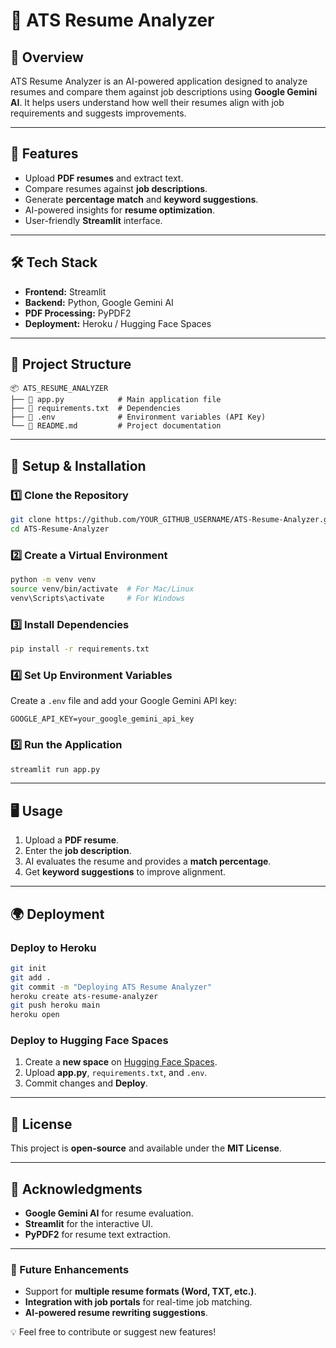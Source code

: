# 📄 ATS Resume Analyzer

## 📌 Overview
ATS Resume Analyzer is an AI-powered application designed to analyze resumes and compare them against job descriptions using **Google Gemini AI**. It helps users understand how well their resumes align with job requirements and suggests improvements.

---

## 🚀 Features
- Upload **PDF resumes** and extract text.
- Compare resumes against **job descriptions**.
- Generate **percentage match** and **keyword suggestions**.
- AI-powered insights for **resume optimization**.
- User-friendly **Streamlit** interface.

---

## 🛠️ Tech Stack
- **Frontend:** Streamlit
- **Backend:** Python, Google Gemini AI
- **PDF Processing:** PyPDF2
- **Deployment:** Heroku / Hugging Face Spaces

---

## 📂 Project Structure
```
📦 ATS_RESUME_ANALYZER
├── 📄 app.py            # Main application file
├── 📄 requirements.txt  # Dependencies
├── 📄 .env              # Environment variables (API Key)
└── 📄 README.md         # Project documentation
```

---

## 🔧 Setup & Installation
### **1️⃣ Clone the Repository**
```bash
git clone https://github.com/YOUR_GITHUB_USERNAME/ATS-Resume-Analyzer.git
cd ATS-Resume-Analyzer
```

### **2️⃣ Create a Virtual Environment**
```bash
python -m venv venv
source venv/bin/activate  # For Mac/Linux
venv\Scripts\activate     # For Windows
```

### **3️⃣ Install Dependencies**
```bash
pip install -r requirements.txt
```

### **4️⃣ Set Up Environment Variables**
Create a `.env` file and add your Google Gemini API key:
```
GOOGLE_API_KEY=your_google_gemini_api_key
```

### **5️⃣ Run the Application**
```bash
streamlit run app.py
```

---

## 🖥️ Usage
1. Upload a **PDF resume**.
2. Enter the **job description**.
3. AI evaluates the resume and provides a **match percentage**.
4. Get **keyword suggestions** to improve alignment.

---

## 🌍 Deployment
### **Deploy to Heroku**
```bash
git init
git add .
git commit -m "Deploying ATS Resume Analyzer"
heroku create ats-resume-analyzer
git push heroku main
heroku open
```

### **Deploy to Hugging Face Spaces**
1. Create a **new space** on [Hugging Face Spaces](https://huggingface.co/spaces).
2. Upload **app.py**, `requirements.txt`, and `.env`.
3. Commit changes and **Deploy**.

---

## 📜 License
This project is **open-source** and available under the **MIT License**.

---

## 🙌 Acknowledgments
- **Google Gemini AI** for resume evaluation.
- **Streamlit** for the interactive UI.
- **PyPDF2** for resume text extraction.

---

### 🎯 Future Enhancements
- Support for **multiple resume formats (Word, TXT, etc.)**.
- **Integration with job portals** for real-time job matching.
- **AI-powered resume rewriting suggestions**.

💡 Feel free to contribute or suggest new features!
